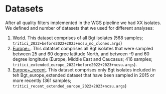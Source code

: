 # Datasets
After all quality filters implemented in the WGS pipeline we had XX isolates. We defined and number of datasets that we used for different analyses:

1. <ins>World</ins>. This dataset comprises of all Bgt isolates (568 samples; `tritici_2022+before2022+2023+ncsu_no_clones.args`)
2. <ins>Europe+</ins>. This datatset comprises all Bgt isolates that were sampled between 25 and 60 degree latitude North, and between -9 and 60 degree longitude (Europe, Middle East and Caucasus; 416 samples; `tritici_extended_europe_2022+before2022+2023+ncsu.args`). 
3. <ins>Europe+_recent</ins>. This dataset comprises only Bgt isolates included in teh Bgt_europe_extended dataset that have been sampled in 2015 or more recently (361 samples; `tritici_recent_extended_europe_2022+2023+ncsu.args`)   
